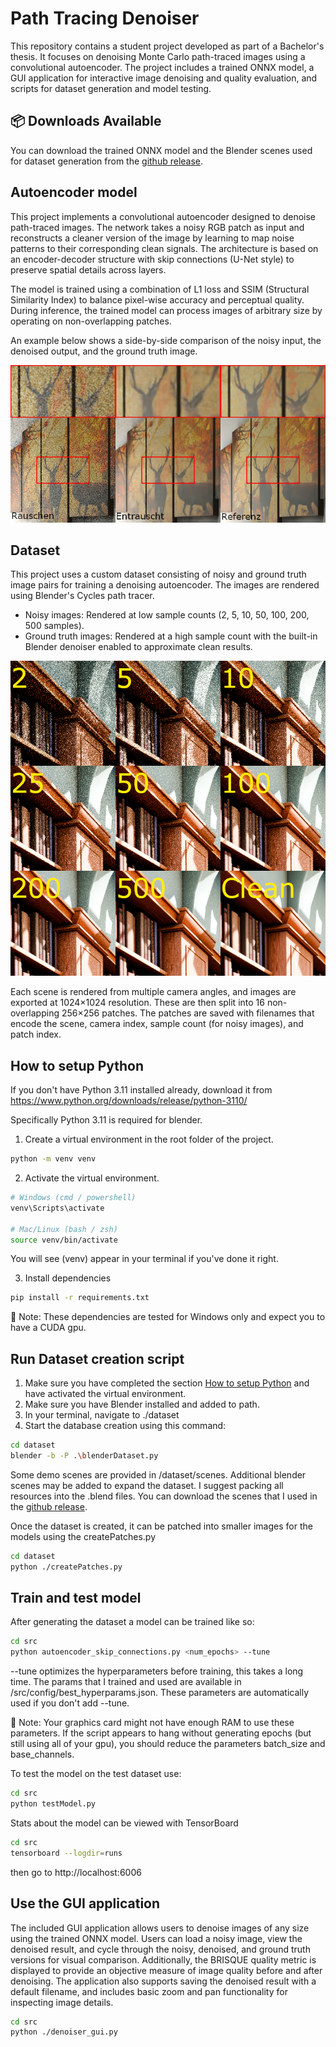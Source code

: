 # Path Tracing Denoiser
This repository contains a student project developed as part of a Bachelor's thesis. It focuses on denoising Monte Carlo path-traced images using a convolutional autoencoder. The project includes a trained ONNX model, a GUI application for interactive image denoising and quality evaluation, and scripts for dataset generation and model testing.

## 📦 Downloads Available

You can download the trained ONNX model and the Blender scenes used for dataset generation from the [github release](https://github.com/asyxui/PTDenoising/releases/tag/v1.0).


## Autoencoder model
This project implements a convolutional autoencoder designed to denoise path-traced images. The network takes a noisy RGB patch as input and reconstructs a cleaner version of the image by learning to map noise patterns to their corresponding clean signals. The architecture is based on an encoder-decoder structure with skip connections (U-Net style) to preserve spatial details across layers.

The model is trained using a combination of L1 loss and SSIM (Structural Similarity Index) to balance pixel-wise accuracy and perceptual quality. During inference, the trained model can process images of arbitrary size by operating on non-overlapping patches.

An example below shows a side-by-side comparison of the noisy input, the denoised output, and the ground truth image.

![visualization of noise levels](./docs/media/RestRoom-Interior_cam_0_noisy_200_patch_7_compare.png)

## Dataset
This project uses a custom dataset consisting of noisy and ground truth image pairs for training a denoising autoencoder. The images are rendered using Blender's Cycles path tracer.
- Noisy images: Rendered at low sample counts (2, 5, 10, 50, 100, 200, 500 samples).
- Ground truth images: Rendered at a high sample count with the built-in Blender denoiser enabled to approximate clean results.

![visualization of noise levels](./docs/media/dataset_visualization.png)

Each scene is rendered from multiple camera angles, and images are exported at 1024×1024 resolution. These are then split into 16 non-overlapping 256×256 patches. The patches are saved with filenames that encode the scene, camera index, sample count (for noisy images), and patch index.

## How to setup Python
If you don't have Python 3.11 installed already, download it from https://www.python.org/downloads/release/python-3110/

Specifically Python 3.11 is required for blender.

1. Create a virtual environment in the root folder of the project.
```sh
python -m venv venv
```
2. Activate the virtual environment.
```sh
# Windows (cmd / powershell)
venv\Scripts\activate

# Mac/Linux (bash / zsh)
source venv/bin/activate
```
You will see (venv) appear in your terminal if you've done it right.

3. Install dependencies 
```sh
pip install -r requirements.txt
```
📝 Note: These dependencies are tested for Windows only and expect you to have a CUDA gpu.

## Run Dataset creation script
1. Make sure you have completed the section [How to setup Python](#how-to-setup-python) and have activated the virtual environment.
2. Make sure you have Blender installed and added to path.
3. In your terminal, navigate to ./dataset
4. Start the database creation using this command:
```sh
cd dataset
blender -b -P .\blenderDataset.py
```
Some demo scenes are provided in /dataset/scenes. Additional blender scenes may be added to expand the dataset. I suggest packing all resources into the .blend files. You can download the scenes that I used in the [github release](https://github.com/asyxui/PTDenoising/releases/tag/v1.0).

Once the dataset is created, it can be patched into smaller images for the models using the createPatches.py
```sh
cd dataset
python ./createPatches.py
```

## Train and test model
After generating the dataset a model can be trained like so:
```sh
cd src
python autoencoder_skip_connections.py <num_epochs> --tune
```
--tune optimizes the hyperparameters before training, this takes a long time. The params that I trained and used are available in /src/config/best_hyperparams.json. These parameters are automatically used if you don't add --tune.

📝 Note: Your graphics card might not have enough RAM to use these parameters. If the script appears to hang without generating epochs (but still using all of your gpu), you should reduce the parameters batch_size and base_channels.

To test the model on the test dataset use:
```sh
cd src
python testModel.py
```
Stats about the model can be viewed with TensorBoard
```sh
cd src
tensorboard --logdir=runs
```
then go to http://localhost:6006

## Use the GUI application
The included GUI application allows users to denoise images of any size using the trained ONNX model. Users can load a noisy image, view the denoised result, and cycle through the noisy, denoised, and ground truth versions for visual comparison. Additionally, the BRISQUE quality metric is displayed to provide an objective measure of image quality before and after denoising. The application also supports saving the denoised result with a default filename, and includes basic zoom and pan functionality for inspecting image details.
```sh
cd src
python ./denoiser_gui.py
```